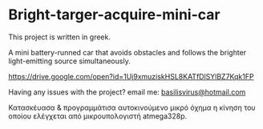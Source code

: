 # Bright-targer-acquire-mini-car
This project is written in greek.

A mini battery-runned car that avoids obstacles and follows the brighter light-emitting source simultaneously. 

https://drive.google.com/open?id=1Uj9xmuziskHSL8KATfDlSYlBZ7Kqk1FP

Having any issues with the project? email me: basilisvirus@hotmail.com

Κατασκέυασα & προγραμμάτισα αυτοκινούμενο μικρό όχημα η κίνηση του οποίου ελέγχεται από  μικρουπολογιστή atmega328p.
